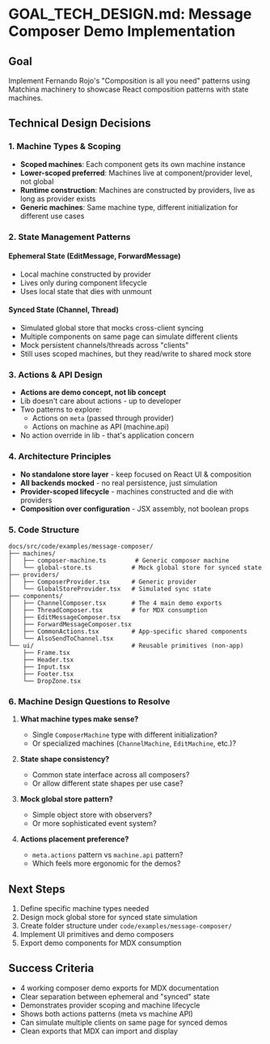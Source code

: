 # GOAL_TECH_DESIGN.md: Message Composer Demo Implementation

## Goal
Implement Fernando Rojo's "Composition is all you need" patterns using Matchina machinery to showcase React composition patterns with state machines.

## Technical Design Decisions

### 1. Machine Types & Scoping
- **Scoped machines**: Each component gets its own machine instance
- **Lower-scoped preferred**: Machines live at component/provider level, not global
- **Runtime construction**: Machines are constructed by providers, live as long as provider exists
- **Generic machines**: Same machine type, different initialization for different use cases

### 2. State Management Patterns

#### Ephemeral State (EditMessage, ForwardMessage)
- Local machine constructed by provider
- Lives only during component lifecycle
- Uses local state that dies with unmount

#### Synced State (Channel, Thread)
- Simulated global store that mocks cross-client syncing
- Multiple components on same page can simulate different clients
- Mock persistent channels/threads across "clients"
- Still uses scoped machines, but they read/write to shared mock store

### 3. Actions & API Design
- **Actions are demo concept, not lib concept**
- Lib doesn't care about actions - up to developer
- Two patterns to explore:
  - Actions on `meta` (passed through provider)
  - Actions on machine as API (machine.api)
- No action override in lib - that's application concern

### 4. Architecture Principles
- **No standalone store layer** - keep focused on React UI & composition
- **All backends mocked** - no real persistence, just simulation
- **Provider-scoped lifecycle** - machines constructed and die with providers
- **Composition over configuration** - JSX assembly, not boolean props

### 5. Code Structure
```
docs/src/code/examples/message-composer/
├── machines/
│   ├── composer-machine.ts        # Generic composer machine
│   └── global-store.ts           # Mock global store for synced state
├── providers/
│   ├── ComposerProvider.tsx      # Generic provider
│   └── GlobalStoreProvider.tsx   # Simulated sync state
├── components/
│   ├── ChannelComposer.tsx       # The 4 main demo exports
│   ├── ThreadComposer.tsx        # for MDX consumption
│   ├── EditMessageComposer.tsx
│   ├── ForwardMessageComposer.tsx
│   ├── CommonActions.tsx         # App-specific shared components
│   └── AlsoSendToChannel.tsx
└── ui/                           # Reusable primitives (non-app)
    ├── Frame.tsx
    ├── Header.tsx
    ├── Input.tsx
    ├── Footer.tsx
    └── DropZone.tsx
```

### 6. Machine Design Questions to Resolve

1. **What machine types make sense?**
   - Single `ComposerMachine` type with different initialization?
   - Or specialized machines (`ChannelMachine`, `EditMachine`, etc.)?

2. **State shape consistency?**
   - Common state interface across all composers?
   - Or allow different state shapes per use case?

3. **Mock global store pattern?**
   - Simple object store with observers?
   - Or more sophisticated event system?

4. **Actions placement preference?**
   - `meta.actions` pattern vs `machine.api` pattern?
   - Which feels more ergonomic for the demos?

## Next Steps
1. Define specific machine types needed
2. Design mock global store for synced state simulation
3. Create folder structure under `code/examples/message-composer/`
4. Implement UI primitives and demo composers
5. Export demo components for MDX consumption

## Success Criteria
- 4 working composer demo exports for MDX documentation
- Clear separation between ephemeral and "synced" state
- Demonstrates provider scoping and machine lifecycle
- Shows both actions patterns (meta vs machine API)
- Can simulate multiple clients on same page for synced demos
- Clean exports that MDX can import and display